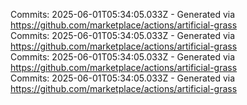 Commits: 2025-06-01T05:34:05.033Z - Generated via https://github.com/marketplace/actions/artificial-grass
<br>
Commits: 2025-06-01T05:34:05.033Z - Generated via https://github.com/marketplace/actions/artificial-grass
<br>
Commits: 2025-06-01T05:34:05.033Z - Generated via https://github.com/marketplace/actions/artificial-grass
<br>
Commits: 2025-06-01T05:34:05.033Z - Generated via https://github.com/marketplace/actions/artificial-grass
<br>
